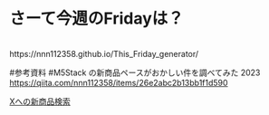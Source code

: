 # さーて今週のFridayは？
<br>
https://nnn112358.github.io/This_Friday_generator/<br>


#参考資料
#M5Stack の新商品ペースがおかしい件を調べてみた 2023<br>
https://qiita.com/nnn112358/items/26e2abc2b13bb1f1d590<br>

[Xへの新商品検索](https://x.com/search?q=%22friday%22%20or%20%22available%22%20or%20%22arrived%22%20or%20%22arrival%22%20or%20%22bit.ly%22%20or%20%22shop.m5stack.com%22%20or%20%22today%22%20from%3A%40M5Stack&src=typed_query&f=live)
